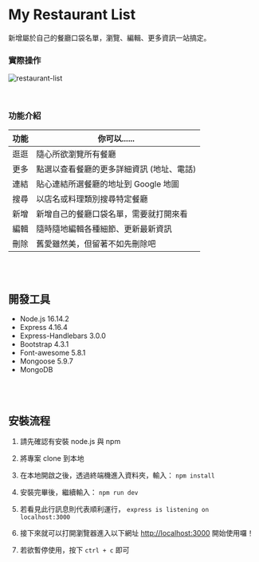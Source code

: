 # My Restaurant List
新增屬於自己的餐廳口袋名單，瀏覽、編輯、更多資訊一站搞定。

### 實際操作
![restaurant-list](https://user-images.githubusercontent.com/108853120/180142857-2b667937-39b5-464c-a835-ad9700120085.gif)


<br />

### 功能介紹

| 功能 | 你可以...... |
| ------ | ----------- |
| 逛逛  | 隨心所欲瀏覽所有餐廳 |
| 更多 | 點選以查看餐廳的更多詳細資訊 (地址、電話) |
| 連結    | 貼心連結所選餐廳的地址到 Google 地圖 |
| 搜尋    | 以店名或料理類別搜尋特定餐廳 |
| 新增    | 新增自己的餐廳口袋名單，需要就打開來看 |
| 編輯    | 隨時隨地編輯各種細節、更新最新資訊 |
| 刪除    | 舊愛雖然美，但留著不如先刪除吧 |
<br />
<br />

## 開發工具
- Node.js 16.14.2
- Express 4.16.4
- Express-Handlebars 3.0.0
- Bootstrap 4.3.1
- Font-awesome 5.8.1
- Mongoose 5.9.7
- MongoDB
<br />
<br />


## 安裝流程
1. 請先確認有安裝 node.js 與 npm

2. 將專案 clone 到本地

3. 在本地開啟之後，透過終端機進入資料夾，輸入： `npm install`

4. 安裝完畢後，繼續輸入： `npm run dev`

5. 若看見此行訊息則代表順利運行， `express is listening on localhost:3000`

6. 接下來就可以打開瀏覽器進入以下網址 [http://localhost:3000](http://localhost:3000) 開始使用囉！

7. 若欲暫停使用，按下 `ctrl + c` 即可

